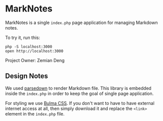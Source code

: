 # MarkNotes

MarkNotes is a single `index.php` page application for managing Markdown notes.

To try it, run this:

	php -S localhost:3000
	open http://localhost:3000

Project Owner: Zemian Deng

## Design Notes

We used [parsedown](https://github.com/erusev/parsedown) to render Markdown file. This library 
is embedded inside the `index.php` in order to keep the goal of single page application.

For styling we use [Bulma CSS](https://unpkg.com/bulma). If you don't want to have to have external internet
access at all, then simply download it and replace the `<link>` element in the `index.php` file.
